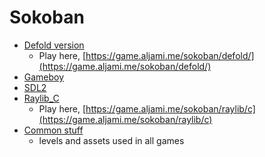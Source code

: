 # Sokoban

- [Defold version](https://github.com/ajami1331/Sokoban/tree/main/Sokoban_defold)
  - Play here, [https://game.aljami.me/sokoban/defold/](https://game.aljami.me/sokoban/defold/)
- [Gameboy](https://github.com/ajami1331/Sokoban/tree/main/gameboy)
- [SDL2](https://github.com/ajami1331/Sokoban/tree/main/sdl2)
- [Raylib_C](https://github.com/ajami1331/Sokoban/tree/main/raylib_c)
  - Play here, [https://game.aljami.me/sokoban/raylib/c](https://game.aljami.me/sokoban/raylib/c)
- [Common stuff](https://github.com/ajami1331/Sokoban/tree/main/common)
  - levels and assets used in all games
